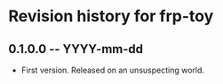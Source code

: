 # Revision history for frp-toy

## 0.1.0.0  -- YYYY-mm-dd

* First version. Released on an unsuspecting world.
